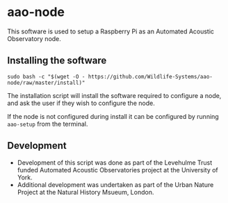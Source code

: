 # aao-node
This software is used to setup a Raspberry Pi as an Automated Acoustic Observatory node.

## Installing the software
`sudo bash -c "$(wget -O - https://github.com/Wildlife-Systems/aao-node/raw/master/install)"`

The installation script will install the software required to configure a node, and ask the user if they wish to configure the node. 

If the node is not configured during install it can be configured by running `aao-setup` from the terminal.

## Development
* Development of this script was done as part of the Levehulme Trust funded Automated Acoustic Observatories project at the University of York.
* Additional development was undertaken as part of the Urban Nature Project at the Natural History Msueum, London.
